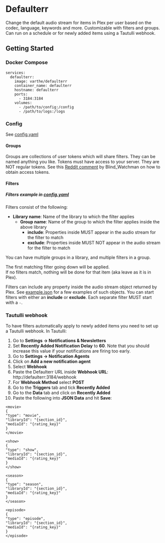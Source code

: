 # Defaulterr

Change the default audio stream for items in Plex per user based on the codec, language, keywords and more. Customizable with filters and groups. Can run on a schedule or for newly added items using a Tautulli webhook.

## Getting Started

### Docker Compose
```
services:
  defaulterr:
    image: varthe/defaulterr
    container_name: defaulterr
    hostname: defaulterr
    ports: 
      - 3184:3184
    volumes:
      - /path/to/config:/config
      - /path/to/logs:/logs
```
### Config
See [config.yaml](https://github.com/varthe/Defaulterr/blob/main/config.yaml)
#### Groups
Groups are collections of user tokens which will share filters. They can be named anything you like.
Tokens must have access to your server. They are NOT regular tokens. See this [Reddit comment](https://www.reddit.com/r/PleX/comments/18ihi91/comment/kddct4k/?utm_source=share&utm_medium=web3x&utm_name=web3xcss&utm_term=1&utm_content=share_button) by Blind_Watchman on how to obtain access tokens.
#### Filters
##### Filters example in [config.yaml](https://github.com/varthe/Defaulterr/blob/main/config.yaml)
Filters consist of the following:
- **Library name**: Name of the library to which the filter applies
  - **Group name**: Name of the group to which the filter applies inside the above library
    - **include**: Properties inside MUST appear in the audio stream for the filter to match
    - **exclude**: Properties inside MUST NOT appear in the audio stream for the filter to match

You can have multiple groups in a library, and multiple filters in a group. 

The first matching filter going down will be applied.  
If no filters match, nothing will be done for that item (aka leave as it is in Plex).

Filters can include any property inside the audio stream object returned by Plex. See [example.json](https://github.com/varthe/Defaulterr/blob/main/example.json) for a few examples of such objects.
You can start filters with either an **include** or **exclude**. Each separate filter MUST start with a `-`.

### Tautulli webhook
To have filters automatically apply to newly added items you need to set up a Tautulli webhook.
In Tautulli:
  1. Go to **Settings -> Notifications & Newsletters**
  2. Set **Recently Added Notification Delay** to **60**. Note that you should increase this value if your notifications are firing too early.
  3. Go to **Settings -> Notification Agents**
  4. Click on **Add a new notification agent**
  5. Select **Webhook**
  6. Paste the Defaulterr URL inside **Webhook URL**: http://defaulterr:3184/webhook
  7. For **Webhook Method** select **POST**
  8. Go to the **Triggers** tab and tick **Recently Added**
  9. Go to the **Data** tab and click on **Recently Added** 
  10. Paste the following into **JSON Data** and hit **Save**:
```
<movie>
{
"type": "movie",
"libraryId": "{section_id}",
"mediaId": "{rating_key}"
}
</movie>

<show>
{
"type": "show",
"libraryId": "{section_id}",
"mediaId": "{rating_key}"
}
</show>

<season>
{
"type": "season",
"libraryId": "{section_id}",
"mediaId": "{rating_key}"
}
</season>

<episode>
{
"type": "episode",
"libraryId": "{section_id}",
"mediaId": "{rating_key}"
}
</episode>
```